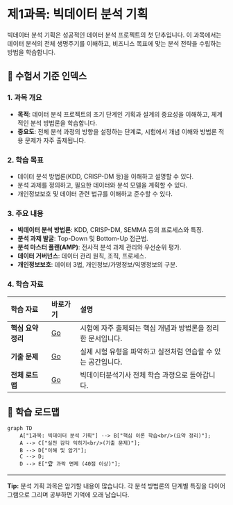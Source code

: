 # 제1과목: 빅데이터 분석 기획

빅데이터 분석 기획은 성공적인 데이터 분석 프로젝트의 첫 단추입니다. 이 과목에서는 데이터 분석의 전체 생명주기를 이해하고, 비즈니스 목표에 맞는 분석 전략을 수립하는 방법을 학습합니다.

## 📖 수험서 기준 인덱스

### 1. 과목 개요
- **목적**: 데이터 분석 프로젝트의 초기 단계인 기획과 설계의 중요성을 이해하고, 체계적인 분석 방법론을 학습합니다.
- **중요도**: 전체 분석 과정의 방향을 설정하는 단계로, 시험에서 개념 이해와 방법론 적용 문제가 자주 출제됩니다.

### 2. 학습 목표
- 데이터 분석 방법론(KDD, CRISP-DM 등)을 이해하고 설명할 수 있다.
- 분석 과제를 정의하고, 필요한 데이터와 분석 모델을 계획할 수 있다.
- 개인정보보호 및 데이터 관련 법규를 이해하고 준수할 수 있다.

### 3. 주요 내용
- **빅데이터 분석 방법론**: KDD, CRISP-DM, SEMMA 등의 프로세스와 특징.
- **분석 과제 발굴**: Top-Down 및 Bottom-Up 접근법.
- **분석 마스터 플랜(AMP)**: 전사적 분석 과제 관리와 우선순위 평가.
- **데이터 거버넌스**: 데이터 관리 원칙, 조직, 프로세스.
- **개인정보보호**: 데이터 3법, 개인정보/가명정보/익명정보의 구분.

### 4. 학습 자료

| 학습 자료 | 바로가기 | 설명 |
| :--- | :--- | :--- |
| **핵심 요약 정리** | [Go](./요약정리/README.md) | 시험에 자주 출제되는 핵심 개념과 방법론을 정리한 문서입니다. |
| **기출 문제** | [Go](./기출문제/README.md) | 실제 시험 유형을 파악하고 실전처럼 연습할 수 있는 공간입니다. |
| **전체 로드맵** | [Go](../../README.md) | 빅데이터분석기사 전체 학습 과정으로 돌아갑니다. |

## 🎯 학습 로드맵

```mermaid
graph TD
    A["1과목: 빅데이터 분석 기획"] --> B["핵심 이론 학습<br/>(요약 정리)"];
    A --> C["실전 감각 익히기<br/>(기출 문제)"];
    B --> D["이해 및 암기"];
    C --> D;
    D --> E["🏆 과락 면제 (40점 이상)"];
```

---
**Tip:** 분석 기획 과목은 암기할 내용이 많습니다. 각 분석 방법론의 단계별 특징을 다이어그램으로 그리며 공부하면 기억에 오래 남습니다. 